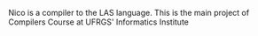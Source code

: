 Nico is a compiler to the LAS language. This is the main project of Compilers Course at UFRGS' Informatics Institute